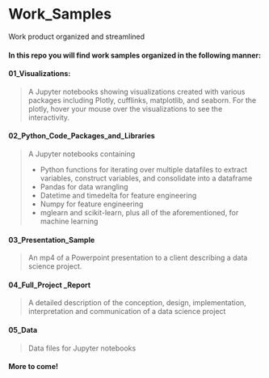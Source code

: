 # Work_Samples
Work product organized and streamlined

#### In this repo you will find work samples organized in the following manner:

#### 01_Visualizations:
> A Jupyter notebooks showing visualizations created with various packages including Plotly, cufflinks, matplotlib, and  seaborn. For the plotly, hover your mouse over the visualizations to see the interactivity.

#### 02_Python_Code_Packages_and_Libraries
> A Jupyter notebooks containing 
> -  Python functions for iterating over multiple datafiles to extract variables, construct variables, and consolidate into a dataframe
> -  Pandas for data wrangling
> -  Datetime and timedelta for feature engineering
> -  Numpy for feature engineering
> - mglearn and scikit-learn, plus all of the aforementioned, for machine learning

#### 03_Presentation_Sample
> An mp4 of a Powerpoint  presentation to a client describing a data science project.

#### 04_Full_Project _Report
> A detailed description of the conception, design, implementation, interpretation and communication  of a data science project

#### 05_Data
> Data files for Jupyter notebooks

#### More to come!
